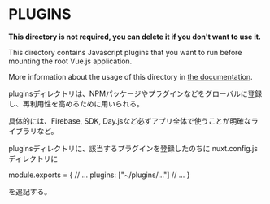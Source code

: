 # PLUGINS

**This directory is not required, you can delete it if you don't want to use it.**

This directory contains Javascript plugins that you want to run before mounting the root Vue.js application.

More information about the usage of this directory in [the documentation](https://nuxtjs.org/guide/plugins).

pluginsディレクトリは、NPMパッケージやプラグインなどをグローバルに登録し、再利用性を高めるために用いられる。

具体的には、Firebase, SDK, Day.jsなど必ずアプリ全体で使うことが明確なライブラリなど。

pluginsディレクトリに、該当するプラグインを登録したのちに
nuxt.config.jsディレクトリに

module.exports = {
  // ...
  plugins: ["~/plugins/..."]
  // ...
}

を追記する。
